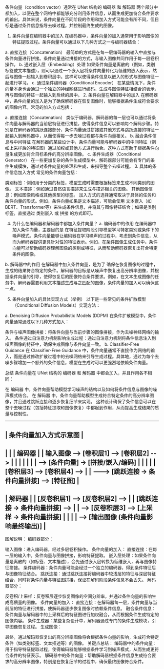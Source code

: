 条件向量（condition vector）通常在 UNet 结构的 编码器 和 解码器 两个部分中都加入，以便在整个网络中都能够充分利用条件信息，从而生成更加符合条件要求的输出。具体来说，条件向量在不同阶段的作用和加入方式可能会有所不同，但目标是通过条件信息指导去噪过程，并控制最终生成的图像。

1. 条件向量在编码器中的加入
在编码器中，条件向量的加入通常用于影响图像的特征提取过程。条件向量可以通过以下几种方式之一与编码器结合：

a. 直接连接（Concatenation）
最简单的方式是在每一层编码器的输入中直接与条件向量进行拼接。条件向量通过拼接的方式，与输入图像共同作用于每一层卷积操作。
b. 通过嵌入层（Embedding）处理
如果条件向量是离散的（例如，类别标签或文本描述），则可以通过一个嵌入层将条件向量转化为低维的嵌入表示，然后与图像一起输入到卷积层中。这样可以使得条件信息以嵌入的形式与图像特征一起进行学习。
c. 通过条件编码器（Conditional Encoder）
在某些情况下，条件向量本身也会通过一个独立的神经网络进行编码，生成与图像特征相结合的表示，再与图像的特征一起输入到后续的层中。
2. 条件向量在解码器中的加入
在解码器中，条件向量的加入是为了确保解码器在恢复图像时，能够根据条件生成符合要求的图像内容。常见的加入方式包括：

a. 直接连接（Concatenation）
类似于编码器，解码器的每一层也可以通过将条件向量与解码器的当前层特征进行拼接，使得条件信息可以影响每个解码步骤。特别是在解码器的跳跃连接部分，条件向量通过拼接或其他方式与跳跃连接的特征一起输入到解码器中，从而使得每一步去噪过程都与条件向量相关。
b. 融合条件信息与中间特征
在解码器的某些设计中，条件向量可能与解码器中的中间特征（例如上采样后的特征图）通过加权或其他方式进行融合。这种方式有助于根据条件向量生成更加符合目标条件的高分辨率图像。
c. 条件生成器（Conditional Generator）
在一些更加复杂的条件生成模型中，解码器部分可能会有专门的条件生成模块，通过对条件向量的处理和生成，来指导整个去噪过程。
3. 具体的条件信息加入方式
常见的条件向量包括：

类别标签：例如用于分类的标签，模型生成时需要根据标签来生成不同类别的图像。
文本描述：例如通过自然语言描述来生成与描述相关的图像。
其他图像信息：例如图像风格或其他类型的标签。
加入方式的选择通常取决于具体的任务和条件向量的形式。例如，条件向量如果是文本描述，可能会使用 文本嵌入（如BERT、Transformer等）来生成条件信息，并将其与图像特征结合；如果是类别标签，直接通过 类别嵌入 或 拼接 的方式即可。

4. 为什么在编码器和解码器中都加入条件向量？
a. 编码器中的作用
在编码器中加入条件向量，主要目的是 在特征提取阶段引导模型学习特定类别或条件下的噪声模式。条件向量能够让编码器在学习噪声的过程中，考虑到条件信息，从而为解码器提供更具针对性的特征表示。例如，在条件图像生成任务中，条件向量可以帮助编码器理解图像的类别或特征，从而帮助解码器恢复出符合特定条件的图像。

b. 解码器中的作用
在解码器中加入条件向量，是为了 确保在恢复图像的过程中，生成的结果符合特定的条件。解码器的目标是从噪声中恢复出高分辨率图像，并根据条件向量的引导，使得恢复后的图像符合条件要求。例如，在文本生成图像的任务中，解码器需要利用文本描述生成与之匹配的图像，条件向量的加入可以确保这一点。

5. 条件向量加入的具体实现方式（举例）
以下是一些常见的条件扩散模型（Conditional Diffusion Models）实现方法：

a. Denoising Diffusion Probabilistic Models (DDPM)
在条件扩散模型中，条件向量通常通过以下几种方式加入：

条件与噪声图像拼接：将条件向量与当前步骤的图像拼接，作为去噪神经网络的输入。
条件通过自注意力机制影响生成过程：通过自注意力机制将条件信息注入到噪声图像的特征中，确保生成图像与条件向量一致。
b. Classifier-Free Guidance
在 Classifier-Free Guidance 中，条件向量通常不直接作为网络的输入，而是通过修改扩散过程中的去噪网络来引导生成过程。具体地，通过为每个去噪步骤增加一个额外的条件信息，模型在生成时可以更强烈地依赖条件向量。

总结
条件向量在 UNet 结构的 编码器 和 解码器 中都会加入，并且作用各不相同：

在 编码器 中，条件向量帮助模型学习噪声的结构以及如何将条件信息与图像的噪声模式结合。
在 解码器 中，条件向量帮助模型生成符合特定条件的高分辨率图像，并且通过跳跃连接和逐步恢复细节来实现。
这种设计确保了条件信息可以在整个去噪过程（包括特征提取和图像恢复）中都起到作用，从而提高生成结果的质量与控制性。


------------------------------------------------
|                条件向量加入方式示意图          |
------------------------------------------------
|                                              |
|                   编码器                    |
|   输入图像   -->  [卷积层1]  --> [卷积层2]  --> |
|   |                                        |   |
|   | --> [条件向量] -> [拼接/嵌入/编码]       |   |
|                                              |
|        [卷积层3]  -->  [卷积层4]  -->          |
|    ---> [跳跃连接 -> 条件向量拼接]  --> [特征图] |
------------------------------------------------
|                  解码器                     |
|        [反卷积层1]  -->  [反卷积层2]  -->      |
|   [跳跃连接 -> 条件向量拼接] -->               |
|    --> [反卷积层3]  -->  [上采样 -> 条件向量拼接] |
|                                              |
|    --> [输出图像 (条件向量影响最终输出)]      |
------------------------------------------------

图解说明：
编码器部分：

输入图像：进入编码器，经过多层卷积操作。
条件向量的加入：
直接连接：在每一层的输入中，条件向量与图像拼接，影响特征提取。
嵌入层处理：如果条件向量是离散的（如标签、文本描述），会先通过嵌入层转换为低维嵌入，再与图像特征拼接。
条件编码器：条件向量可能会经过一个独立的编码器，得到条件特征后与图像特征结合。
跳跃连接：通过跳跃连接将编码器中较浅层的特征与深层特征结合，同时将条件向量与特征图拼接，保证在解码阶段条件信息不会丢失。
解码器部分：

反卷积/上采样：反卷积层逐步恢复图像的空间分辨率，并通过条件向量的影响生成高质量的图像。
条件向量的加入：
直接连接：在解码器每一层，条件向量与当前层的特征进行拼接，使解码器逐步恢复图像时依赖条件信息。
融合条件信息：条件向量与解码器中的上采样后的特征图进行加权融合，从而根据条件生成特定的图像内容。
条件生成器：某些复杂设计中，解码器通过专门的条件生成模块，引导图像恢复过程。
生成图像：

最终，通过解码器恢复出的高分辨率图像将会根据条件向量的影响，生成符合特定条件（如类别标签、文本描述等）的图像。
关键点总结：
编码器中的条件向量：用于指导特征提取过程，使得编码器能够根据条件学习到噪声模式，从而生成更符合条件的特征表示。
解码器中的条件向量：帮助解码器根据条件信息生成符合要求的高分辨率图像，特别是在恢复细节的过程中，确保最终图像符合条件。
